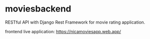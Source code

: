 # moviesbackend
RESTful API with Django Rest Framework for movie rating application.

frontend live application: https://nicamoviesapp.web.app/
